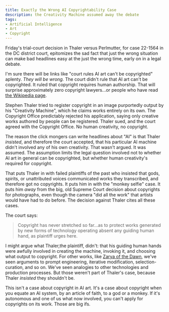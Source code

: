 ```yaml
---
title: Exactly the Wrong AI Copyrightability Case
description: the Creativity Machine assumed away the debate
tags:
- Artificial Intelligence
- Art
- Copyright
---
```


Friday's trial-court decision in Thaler versus Perlmutter, for case 22-1564 in the DC district court, epitomizes the sad fact that just the wrong situation can make bad headlines easy at the just the wrong time, early on in a legal debate.

I'm sure there will be links like "court rules AI art can't be copyrighted" aplenty.  *They will be wrong.*  The court didn't rule that AI art can't be copyrighted.  It ruled that copyright requires human authorship.  That will surprise approximately zero copyright lawyers...or people who have read [the Wikipedia page](https://en.wikipedia.org/wiki/Copyright).

Stephen Thaler tried to register copyright in an image purportedly output by his "Creativity Machine", which he claims works entirely on its own.  The Copyright Office predictably rejected his application, saying only creative works authored by people can be registered.  Thaler sued, and the court agreed with the Copyright Office.  No human creativity, no copyright.

The reason the click mongers can write headlines about "AI" is that Thaler _insisted_, and therefore the court accepted, that his particular AI machine didn't involved any of his own creativity.  That wasn't argued.  It was assumed.  The assumption limits the legal question involved not to whether AI art in general can be copyrighted, but whether human creativity's required for copyright.

That puts Thaler in with failed plaintiffs of the past who insisted that gods, spirits, or unattributed voices communicated works they transcribed, and therefore got no copyrights.  It puts him in with the "monkey selfie" case.  It puts him _away_ from the big, old Supreme Court decision about copyrights for photographs, even though the camera "did all the work" that artists would have had to do before.  The decision against Thaler cites all these cases.

The court says:

> Copyright has never stretched so far...as to protect works generated by new forms of technology operating absent any guiding human hand, as plaintiff urges here.

I might argue what Thaler,the plaintiff, didn't: that his guiding human hands were awfully involved in creating the machine, invoking it, and choosing what output to copyright.  For other works, like [Zarya of the Dawn](https://en.wikipedia.org/wiki/Zarya_of_the_Dawn), we've seen arguments to prompt engineering, iterative modification, selection-curation, and so on.  We've seen analogies to other technologies and production processes.  But those weren't part of Thaler's case, because Thaler _insisted_ they shouldn't be.

This isn't a case about copyright in AI art.  It's a case about copyright when you equate an AI system, by an article of faith, to a god or a monkey.  If it's autonomous and one of us what now involved, you can't apply for copyrights on its work.  Those are big ifs.
